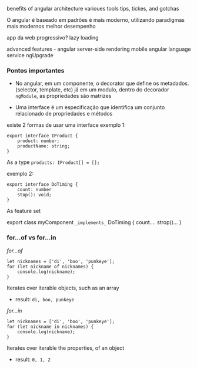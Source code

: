 benefits of angular
architecture
varioues tools 
tips, tickes, and gotchas

O angular é baseado em padrões
é mais moderno, utilizando paradigmas mais modernos
melhor desempenho

app da web progressivo?
lazy loading

advanced features - angular 
server-side rendering
mobile
angular language service
ngUpgrade

### Pontos importantes
- No angular, em um componente, o decorator que define os metadados.(selector, template, etc)
já em um modulo, dentro do decorador `ngModule`, as propriedades são matrizes

- Uma interface é um especificação que identifica um conjunto relacionado de propriedades e métodos

existe 2 formas de usar uma interface
exemplo 1:
```
export interface IProduct {
    product: number;
    productName: string;
}
```
As a type
`products: IProduct[] = [];`

exemplo 2:
```
export interface DoTiming {
    count: number
    stop(): void;
}
```
As feature set

export class myComponent `_implements_` DoTiming {
    count....
    strop()...
}

### for...of vs for...in

_for...of_
```
let nicknames = ['di', 'boo', 'punkeye'];
for (let nickname of nicknames) {
    console.log(nickname);
}
```
Iterates over iterable objects, such as an array
 - result: `di, boo, punkeye`

_for...in_
```
let nicknames = ['di', 'boo', 'punkeye'];
for (let nickname in nicknames) {
    console.log(nickname);
}
```
Iterates over iterable the properties, of an object
 - result: `0, 1, 2`

